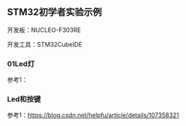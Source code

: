 ## STM32初学者实验示例

开发板：NUCLEO-F303RE

开发工具：STM32CubeIDE

### 01Led灯

参考1：

### Led和按键

参考1：https://blog.csdn.net/helpfu/article/details/107358321